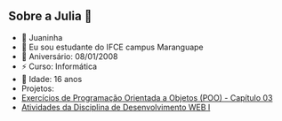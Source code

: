 ## Sobre a Julia 👋
- 🐞 Juaninha
- 🔭 Eu sou estudante do IFCE campus Maranguape
- 🎂 Aniversário: 08/01/2008
- ⚡ Curso: Informática
- 🦋 Idade: 16 anos
- Projetos:
- [Exercícios de Programação Orientada a Objetos (POO) - Capítulo 03](https://github.com/juliamacedo63/CTI-P7-POO-20242-LISTA01)
- [Atividades da Disciplina de Desenvolvimento WEB I](https://github.com/juliamacedo63/Atividades-WEB-I---HTML)
  
